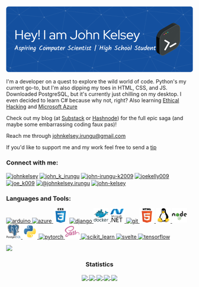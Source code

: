 ![Header](./github-header-image.png)

I'm a developer on a quest to explore the wild world of code. Python's my current go-to, but I'm also dipping my toes in HTML, CSS, and JS. Downloaded PostgreSQL, but it's currently just chilling on my desktop. I even decided to learn C# because why not, right? 
Also learning [Ethical Hacking](https://skillsforall.com/) and [Microsoft Azure](https://learn.microsoft.com/en-us/training/)

Check out my blog (at [Substack](https://johnkelsey.substack.com/) or [Hashnode](https://johnkelsey.hashnode.dev)) for the full epic saga (and maybe some embarrassing coding faux pas)!

Reach me through johnkelsey.irungu@gmail.com

If you'd like to support me and my work feel free to send a [tip](https://buymeacoffee.com/johnkelsey)

<h3 align="left">Connect with me:</h3>
<p align="left">
<a href="https://dev.to/johnkelsey" target="blank"><img align="center" src="https://raw.githubusercontent.com/rahuldkjain/github-profile-readme-generator/master/src/images/icons/Social/devto.svg" alt="johnkelsey" height="30" width="40" /></a>
<a href="https://twitter.com/john_k_irungu" target="blank"><img align="center" src="https://raw.githubusercontent.com/rahuldkjain/github-profile-readme-generator/master/src/images/icons/Social/twitter.svg" alt="john_k_irungu" height="30" width="40" /></a>
<a href="https://linkedin.com/in/john-irungu-k2009" target="blank"><img align="center" src="https://raw.githubusercontent.com/rahuldkjain/github-profile-readme-generator/master/src/images/icons/Social/linked-in-alt.svg" alt="john-irungu-k2009" height="30" width="40" /></a>
<a href="https://kaggle.com/joekelly009" target="blank"><img align="center" src="https://raw.githubusercontent.com/rahuldkjain/github-profile-readme-generator/master/src/images/icons/Social/kaggle.svg" alt="joekelly009" height="30" width="40" /></a>
<a href="https://instagram.com/joe_k009" target="blank"><img align="center" src="https://raw.githubusercontent.com/rahuldkjain/github-profile-readme-generator/master/src/images/icons/Social/instagram.svg" alt="joe_k009" height="30" width="40" /></a>
<a href="https://medium.com/@johnkelsey.irungu" target="blank"><img align="center" src="https://raw.githubusercontent.com/rahuldkjain/github-profile-readme-generator/master/src/images/icons/Social/medium.svg" alt="@johnkelsey.irungu" height="30" width="40" /></a>
<a href="https://www.leetcode.com/john-kelsey" target="blank"><img align="center" src="https://raw.githubusercontent.com/rahuldkjain/github-profile-readme-generator/master/src/images/icons/Social/leet-code.svg" alt="john-kelsey" height="30" width="40" /></a>
</p>

<h3 align="left">Languages and Tools:</h3>
<p align="left"> <a href="https://www.arduino.cc/" target="_blank" rel="noreferrer"> <img src="https://cdn.worldvectorlogo.com/logos/arduino-1.svg" alt="arduino" width="40" height="40"/> </a> <a href="https://azure.microsoft.com/en-in/" target="_blank" rel="noreferrer"> <img src="https://www.vectorlogo.zone/logos/microsoft_azure/microsoft_azure-icon.svg" alt="azure" width="40" height="40"/> </a>  <a>  <img src="https://raw.githubusercontent.com/devicons/devicon/master/icons/css3/css3-original-wordmark.svg" alt="css3" width="40" height="40"/> </a> <a href="https://www.djangoproject.com/" target="_blank" rel="noreferrer"> <img src="https://cdn.worldvectorlogo.com/logos/django.svg" alt="django" width="40" height="40"/> </a> <a href="https://www.docker.com/" target="_blank" rel="noreferrer"> <img src="https://raw.githubusercontent.com/devicons/devicon/master/icons/docker/docker-original-wordmark.svg" alt="docker" width="40" height="40"/> </a> <a href="https://dotnet.microsoft.com/" target="_blank" rel="noreferrer"> <img src="https://raw.githubusercontent.com/devicons/devicon/master/icons/dot-net/dot-net-original-wordmark.svg" alt="dotnet" width="40" height="40"/> </a> <a href="https://git-scm.com/" target="_blank" rel="noreferrer"> <img src="https://www.vectorlogo.zone/logos/git-scm/git-scm-icon.svg" alt="git" width="40" height="40"/> </a> <a href="https://www.w3.org/html/" target="_blank" rel="noreferrer"> <img src="https://raw.githubusercontent.com/devicons/devicon/master/icons/html5/html5-original-wordmark.svg" alt="html5" width="40" height="40"/> </a>  <a href="https://www.linux.org/" target="_blank" rel="noreferrer"> <img src="https://raw.githubusercontent.com/devicons/devicon/master/icons/linux/linux-original.svg" alt="linux" width="40" height="40"/> </a> <a href="https://nodejs.org" target="_blank" rel="noreferrer"> <img src="https://raw.githubusercontent.com/devicons/devicon/master/icons/nodejs/nodejs-original-wordmark.svg" alt="nodejs" width="40" height="40"/> </a> <a href="https://www.postgresql.org" target="_blank" rel="noreferrer"> <img src="https://raw.githubusercontent.com/devicons/devicon/master/icons/postgresql/postgresql-original-wordmark.svg" alt="postgresql" width="40" height="40"/> </a> <a href="https://www.python.org" target="_blank" rel="noreferrer"> <img src="https://raw.githubusercontent.com/devicons/devicon/master/icons/python/python-original.svg" alt="python" width="40" height="40"/> </a> <a href="https://pytorch.org/" target="_blank" rel="noreferrer"> <img src="https://www.vectorlogo.zone/logos/pytorch/pytorch-icon.svg" alt="pytorch" width="40" height="40"/> </a> </a> <a href="https://sass-lang.com" target="_blank" rel="noreferrer"> <img src="https://raw.githubusercontent.com/devicons/devicon/master/icons/sass/sass-original.svg" alt="sass" width="40" height="40"/> </a> <a href="https://scikit-learn.org/" target="_blank" rel="noreferrer"> <img src="https://upload.wikimedia.org/wikipedia/commons/0/05/Scikit_learn_logo_small.svg" alt="scikit_learn" width="40" height="40"/> </a> <a href="https://svelte.dev" target="_blank" rel="noreferrer"> <img src="https://upload.wikimedia.org/wikipedia/commons/1/1b/Svelte_Logo.svg" alt="svelte" width="40" height="40"/> </a> <a href="https://www.tensorflow.org" target="_blank" rel="noreferrer"> <img src="https://www.vectorlogo.zone/logos/tensorflow/tensorflow-icon.svg" alt="tensorflow" width="40" height="40"/> </a> </p>

<img src="https://user-images.githubusercontent.com/73097560/115834477-dbab4500-a447-11eb-908a-139a6edaec5c.gif"><h3 align="center">Statistics</h3>
<div align="center">
<a href="https://github.com/john-kelsey">
<img align="center" src="http://github-profile-summary-cards.vercel.app/api/cards/stats?username=john-kelsey&theme=2077" height="180em" />
<img align="center" src="http://github-profile-summary-cards.vercel.app/api/cards/most-commit-language?username=john-kelsey&theme=2077" height="180em" />
<img align="center" src="http://github-profile-summary-cards.vercel.app/api/cards/repos-per-language?username=john-kelsey&theme=2077" height="180em" />
<img align="center" src="http://github-profile-summary-cards.vercel.app/api/cards/productive-time?username=john-kelsey&theme=2077" height="180em" />
<img align="center" src="http://github-profile-summary-cards.vercel.app/api/cards/profile-details?username=john-kelsey&theme=2077" height="180em" />
</div>



<!---
john-kelsey/john-kelsey is a ✨ special ✨ repository because its `README.md` (this file) appears on your GitHub profile.
You can click the Preview link to take a look at your changes.
--->
